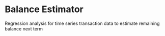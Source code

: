 # Balance Estimator
Regression analysis for time series transaction data to estimate remaining balance next term
